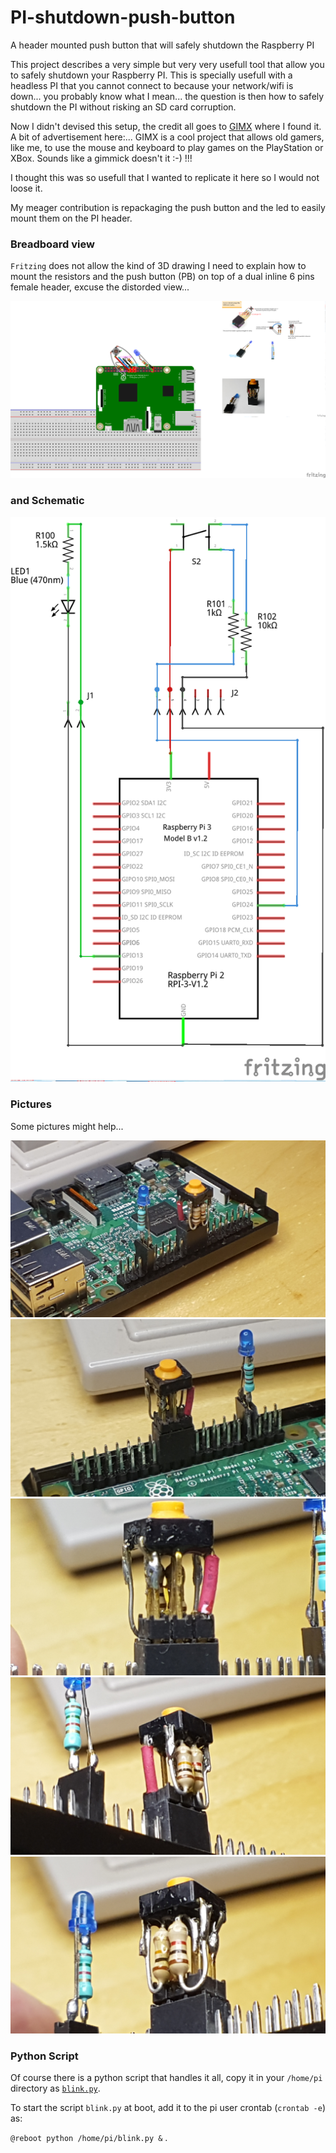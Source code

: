 # PI-shutdown-push-button
A header mounted push button that will safely shutdown the Raspberry PI

This project describes a very simple but very very usefull tool that allow you to safely shutdown your Raspberry PI. This is specially usefull with a headless PI that you cannot connect to because your network/wifi is down... you probably know what I mean... the question is then how to safely shutdown the PI without risking an SD card corruption. 

Now I didn't devised this setup, the credit all goes to [GIMX](https://gimx.fr/wiki/index.php?title=RPi#Autostart_GIMX_at_boot_without_GUI) where I found it. A bit of advertisement here:... GIMX is a cool project that allows old gamers, like me, to use the mouse and keyboard to play games on the PlayStation or XBox. Sounds like a gimmick doesn't it :-) !!!

I thought this was so usefull that I wanted to replicate it here so I would not loose it. 

My meager contribution is repackaging the push button and the led to easily mount them on the PI header.

### Breadboard view

`Fritzing` does not allow the kind of 3D drawing I need to explain how to mount the resistors and the push button (PB) on top of a dual inline 6 pins female header, excuse the distorded view...

![PI_header_BP_led](https://github.com/jeanrocco/PI-shutdown-push-button/blob/master/PI_Header_PB_LED_bb1.png)

### and Schematic

![schematic](https://github.com/jeanrocco/PI-shutdown-push-button/blob/master/PI_Header_PB_LED_schem.png)

### Pictures

Some pictures might help...

![picture1](https://github.com/jeanrocco/PI-shutdown-push-button/blob/master/20180928_173451.jpg)
![picture2](https://github.com/jeanrocco/PI-shutdown-push-button/blob/master/20180928_173256.jpg)
![picture3](https://github.com/jeanrocco/PI-shutdown-push-button/blob/master/20180928_173220.jpg)
![picture4](https://github.com/jeanrocco/PI-shutdown-push-button/blob/master/20180928_172805.jpg)
![picture5](https://github.com/jeanrocco/PI-shutdown-push-button/blob/master/20180928_172744.jpg)


### Python Script

Of course there is a python script that handles it all, copy it in your `/home/pi` directory as [`blink.py`](https://github.com/jeanrocco/PI-shutdown-push-button/blob/master/blink.py.github). 

To start the script `blink.py` at boot, add it to the pi user crontab (`crontab -e`) as:
  
  `@reboot python /home/pi/blink.py &` .

